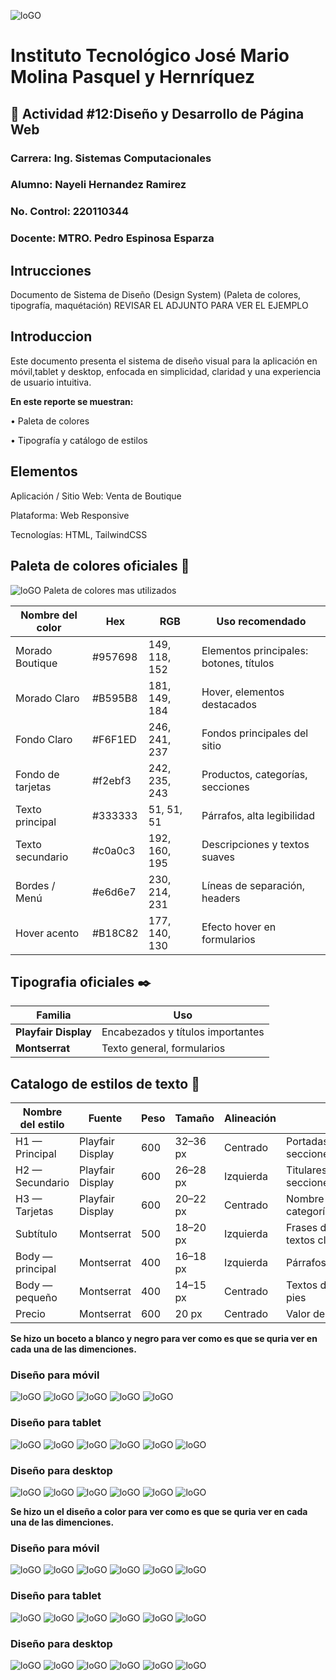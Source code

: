 ![loGO](2.png)

# Instituto Tecnológico José Mario Molina Pasquel y Hernríquez

## 🎨 Actividad #12:Diseño y Desarrollo de Página Web

### Carrera: Ing. Sistemas Computacionales

### Alumno: Nayeli Hernandez Ramirez

### No. Control: 220110344

### Docente: MTRO. Pedro Espinosa Esparza

## Intrucciones

Documento de Sistema de Diseño (Design System) (Paleta de colores, tipografía, maquétación) REVISAR EL ADJUNTO PARA VER EL EJEMPLO

## Introduccion

Este documento presenta el sistema de diseño visual para la aplicación en móvil,tablet y desktop, enfocada en simplicidad, claridad y una experiencia de usuario intuitiva.

**En este reporte se muestran:**

• Paleta de colores

• Tipografía y catálogo de estilos

## Elementos

Aplicación / Sitio Web: Venta de Boutique

Plataforma: Web Responsive

Tecnologías: HTML, TailwindCSS

## Paleta de colores oficiales 🎨

![loGO](color.png)
Paleta de colores mas utilizados

| Nombre del color  | Hex     | RGB           | Uso recomendado                         |
| ----------------- | ------- | ------------- | --------------------------------------- |
| Morado Boutique   | #957698 | 149, 118, 152 | Elementos principales: botones, títulos |
| Morado Claro      | #B595B8 | 181, 149, 184 | Hover, elementos destacados             |
| Fondo Claro       | #F6F1ED | 246, 241, 237 | Fondos principales del sitio            |
| Fondo de tarjetas | #f2ebf3 | 242, 235, 243 | Productos, categorías, secciones        |
| Texto principal   | #333333 | 51, 51, 51    | Párrafos, alta legibilidad              |
| Texto secundario  | #c0a0c3 | 192, 160, 195 | Descripciones y textos suaves           |
| Bordes / Menú     | #e6d6e7 | 230, 214, 231 | Líneas de separación, headers           |
| Hover acento      | #B18C82 | 177, 140, 130 | Efecto hover en formularios             |

## Tipografia oficiales ✒️

| Familia              | Uso                               |
| -------------------- | --------------------------------- |
| **Playfair Display** | Encabezados y títulos importantes |
| **Montserrat**       | Texto general, formularios        |

## Catalogo de estilos de texto 📝

| Nombre del estilo | Fuente           | Peso | Tamaño   | Alineación | Uso                             |
| ----------------- | ---------------- | ---- | -------- | ---------- | ------------------------------- |
| H1 — Principal    | Playfair Display | 600  | 32–36 px | Centrado   | Portadas, títulos de secciones  |
| H2 — Secundario   | Playfair Display | 600  | 26–28 px | Izquierda  | Titulares en secciones          |
| H3 — Tarjetas     | Playfair Display | 600  | 20–22 px | Centrado   | Nombre de categorías/productos  |
| Subtítulo         | Montserrat       | 500  | 18–20 px | Izquierda  | Frases destacadas, textos clave |
| Body — principal  | Montserrat       | 400  | 16–18 px | Izquierda  | Párrafos generales              |
| Body — pequeño    | Montserrat       | 400  | 14–15 px | Centrado   | Textos de tarjetas y pies       |
| Precio            | Montserrat       | 600  | 20 px    | Centrado   | Valor de productos              |

**Se hizo un boceto a blanco y negro para ver como es que se quria ver en cada una de las dimenciones.**

### Diseño para móvil

![loGO](b1.png)
![loGO](b2.png)
![loGO](b3.png)
![loGO](b4.png)
![loGO](b5.png)

### Diseño para tablet

![loGO](c1.png)
![loGO](c2.png)
![loGO](c3.png)
![loGO](c4.png)
![loGO](c5.png)
![loGO](c6.png)

### Diseño para desktop

![loGO](a1.png)
![loGO](a2.png)
![loGO](a3.png)
![loGO](a4.png)
![loGO](a5.png)
![loGO](a6.png)

**Se hizo un el diseño a color para ver como es que se quria ver en cada una de las dimenciones.**

### Diseño para móvil

![loGO](bb1.png)
![loGO](bb2.png)
![loGO](bb3.png)
![loGO](bb4.png)
![loGO](bb5.png)
![loGO](bb6.png)

### Diseño para tablet

![loGO](cc1.png)
![loGO](cc2.png)
![loGO](cc3.png)
![loGO](cc4.png)
![loGO](cc6.png)
![loGO](cc5.png)

### Diseño para desktop

![loGO](aa1.png)
![loGO](aa2.png)
![loGO](aa3.png)
![loGO](aa4.png)
![loGO](aa5.png)
![loGO](aa6.png)
